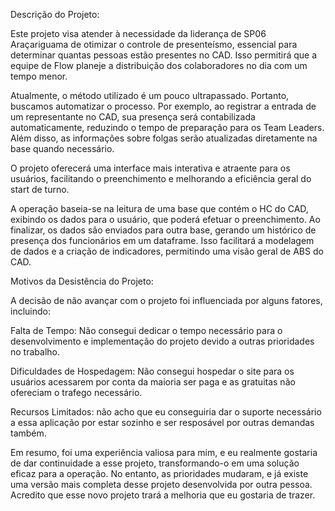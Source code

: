 Descrição do Projeto:

Este projeto visa atender à necessidade da liderança de SP06 Araçariguama de otimizar o controle de presenteísmo, essencial para determinar quantas pessoas estão presentes no CAD. Isso permitirá que a equipe de Flow planeje a distribuição dos colaboradores no dia com um tempo menor.

Atualmente, o método utilizado é um pouco ultrapassado. Portanto, buscamos automatizar o processo. Por exemplo, ao registrar a entrada de um representante no CAD, sua presença será contabilizada automaticamente, reduzindo o tempo de preparação para os Team Leaders. Além disso, as informações sobre folgas serão atualizadas diretamente na base quando necessário.

O projeto oferecerá uma interface mais interativa e atraente para os usuários, facilitando o preenchimento e melhorando a eficiência geral do start de turno.

A operação baseia-se na leitura de uma base que contém o HC do CAD, exibindo os dados para o usuário, que poderá efetuar o preenchimento. Ao finalizar, os dados são enviados para outra base, gerando um histórico de presença dos funcionários em um dataframe. Isso facilitará a modelagem de dados e a criação de indicadores, permitindo uma visão geral de ABS do CAD.



Motivos da Desistência do Projeto:

A decisão de não avançar com o projeto foi influenciada por alguns fatores, incluindo:

Falta de Tempo: Não consegui dedicar o tempo necessário para o desenvolvimento e implementação do projeto devido a outras prioridades no trabalho.

Dificuldades de Hospedagem: Não consegui hospedar o site para os usuários acessarem por conta da maioria ser paga e as gratuitas não ofereciam o trafego necessário.

Recursos Limitados: não acho que eu conseguiria dar o suporte necessário a essa aplicação por estar sozinho e ser resposável por outras demandas também.


Em resumo, foi uma experiência valiosa para mim, e eu realmente gostaria de dar continuidade a esse projeto, transformando-o em uma solução eficaz para a operação. No entanto, as prioridades mudaram, e já existe uma versão mais completa desse projeto desenvolvida por outra pessoa. Acredito que esse novo projeto trará a melhoria que eu gostaria de trazer.
